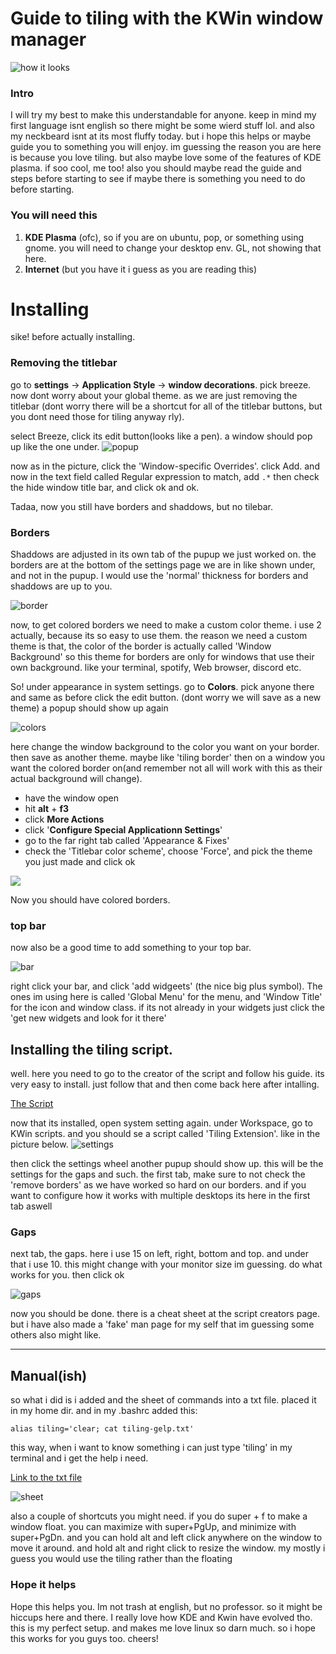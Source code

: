 # Guide to tiling with the KWin window manager
![how it looks](https://i.redd.it/nv0wv5x5vzd41.png)
### Intro
I will try my best to make this understandable for anyone. keep in mind my first language isnt english so there might be some wierd stuff lol. and also my neckbeard isnt at its most fluffy today. but i hope this helps or maybe guide you to something you will enjoy. im guessing the reason you are here is because you love tiling. but also maybe love some of the features of KDE plasma. if soo cool, me too! also you should maybe read the guide and steps before starting to see if maybe there is something you need to do before starting. 


### You will need this
1. **KDE Plasma** (ofc), so if you are on ubuntu, pop, or something using gnome. you will need to change your desktop env. GL, not showing that here.
2. **Internet** (but you have it i guess as you are reading this)

# Installing

sike! before actually installing.

### Removing the titlebar
go to **settings** -> **Application Style** -> **window decorations**. pick breeze. now dont worry about your global theme. as we are just removing the titlebar (dont worry there will be a shortcut for all of the titlebar buttons, but you dont need those for tiling anyway rly).

select Breeze, click its edit button(looks like a pen). a window should pop up like the one under.
![popup](https://i.imgur.com/ClKoWeW.png)

now as in the picture, click the 'Window-specific Overrides'. click Add. and now in the text field called Regular expression to match, add `.*` then check the hide window title bar, and click ok and ok.

Tadaa, now you still have borders and shaddows, but no tilebar. 

### Borders
Shaddows are adjusted in its own tab of the pupup we just worked on. the borders are at the bottom of the settings page we are in like shown under, and not in the pupup.
I would use the 'normal' thickness for borders and shaddows are up to you.

![border](https://i.imgur.com/3NbvyiC.png)



now, to get colored borders we need to make a custom color theme. i use 2 actually, because its so easy to use them. the reason we need a custom theme is that, the color of the border is actually called 'Window Background' so this theme for borders are only for windows that use their own background. like your terminal, spotify, Web browser, discord etc.

So! under appearance in system settings. go to **Colors**. pick anyone there and same as before click the edit button. (dont worry we will save as a new theme)
a popup should show up again

![colors](https://i.imgur.com/46yUVLj.png)

here change the window background to the color you want on your border. then save as another theme. maybe like 'tiling border'
then on a window you want the colored border on(and remember not all will work with this as their actual background will change).

* have the window open
* hit **alt** + **f3**
* click **More Actions**
* click '**Configure Special Applicationn Settings**'
* go to the far right tab called 'Appearance & Fixes'
* check the 'Titlebar color scheme', choose 'Force', and pick the theme you just made and click ok

![](https://i.imgur.com/83ruw4I.png)

Now you should have colored borders.


### top bar
now also be a good time to add something to your top bar.
 
![bar](https://i.imgur.com/mf96aDK.png)

right click your bar, and click 'add widgeets' (the nice big plus symbol). The ones im using here is called 'Global Menu' for the menu, and 'Window Title' for the icon and window class. if its not already in your widgets just click the 'get new widgets and look for it there'


## Installing the tiling script.

well. here you need to go to the creator of the script and follow his guide. its very easy to install. just follow that and then come back here after intalling.

[The Script](https://github.com/kwin-scripts/kwin-tiling)


now that its installed, open system setting again.
under Workspace, go to KWin scripts. and you should se a script called 'Tiling Extension'. like in the picture below.
![settings](https://i.imgur.com/kRunt3h.png)

then click the settings wheel another pupup should show up. this will be the settings for the gaps and such. the first tab, make sure to not check the 'remove borders' as we have worked so hard on our borders. and if you want to configure how it works with multiple desktops its here in the first tab aswell

### Gaps
next tab, the gaps. here i use 15 on left, right, bottom and top.
and under that i use 10. this might change with your monitor size im guessing. do what works for you.
then click ok

![gaps](https://i.imgur.com/1i67GqB.png)


now you should be done. there is a cheat sheet at the script creators page. but i have also made a 'fake' man page for my self that im guessing some others also might like.


***

## Manual(ish)
so what i did is i added and the sheet of commands into a txt file. placed it in my home dir. and in my .bashrc added this:

`alias tiling='clear; cat tiling-gelp.txt'`

this way, when i want to know something i can just type 'tiling' in my terminal and i get the help i need.

[Link to the txt file](https://github.com/waltereikrem/tiling-sheet/blob/master/tiling-help.txt)

![sheet](https://i.imgur.com/1PJXB5y.png)

also a  couple of shortcuts you might need. if you do super + f to make a window float. you can maximize with super+PgUp, and minimize with super+PgDn. and you can hold alt and left click anywhere on the window to move it around. and hold alt and right click to resize the window. my mostly i guess you would use the tiling rather than the floating
### Hope it helps

Hope this helps you. Im not trash at english, but no professor. so it might be hiccups here and there. I really love how KDE and Kwin have evolved tho. this is my perfect setup. and makes me love linux so darn much. so i hope this works for you guys too. cheers!
